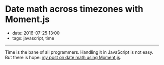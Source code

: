 # Date math across timezones with Moment.js

- date: 2016-07-25 13:00
- tags: javascript, time

----

Time is the bane of all programmers. Handling it in JavaScript is
not easy. But there is hope: [my post on date math using
Moment.js](https://spin.atomicobject.com/2016/07/25/date-math-time-zones-moment/).

